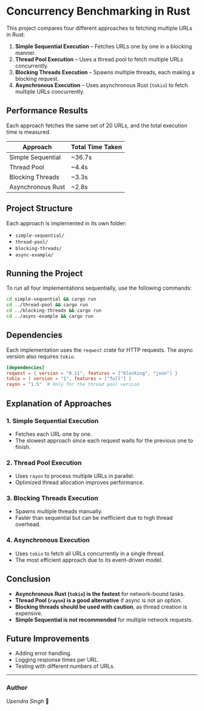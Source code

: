 # Concurrency Benchmarking in Rust

This project compares four different approaches to fetching multiple URLs in Rust:

1. **Simple Sequential Execution** – Fetches URLs one by one in a blocking manner.
2. **Thread Pool Execution** – Uses a thread pool to fetch multiple URLs concurrently.
3. **Blocking Threads Execution** – Spawns multiple threads, each making a blocking request.
4. **Asynchronous Execution** – Uses asynchronous Rust (`tokio`) to fetch multiple URLs concurrently.

## Performance Results

Each approach fetches the same set of 20 URLs, and the total execution time is measured.

| Approach             | Total Time Taken |
|----------------------|-----------------|
| Simple Sequential   | ~36.7s           |
| Thread Pool         | ~4.4s            |
| Blocking Threads    | ~3.3s            |
| Asynchronous Rust   | ~2.8s            |

## Project Structure

Each approach is implemented in its own folder:

- `simple-sequential/`
- `thread-pool/`
- `blocking-threads/`
- `async-example/`

## Running the Project

To run all four implementations sequentially, use the following commands:

```sh
cd simple-sequential && cargo run
cd ../thread-pool && cargo run
cd ../blocking-threads && cargo run
cd ../async-example && cargo run
```

## Dependencies

Each implementation uses the `reqwest` crate for HTTP requests. The async version also requires `tokio`.

```toml
[dependencies]
reqwest = { version = "0.11", features = ["blocking", "json"] }
tokio = { version = "1", features = ["full"] }
rayon = "1.5"  # Only for the thread pool version
```

## Explanation of Approaches

### 1. Simple Sequential Execution

- Fetches each URL one by one.
- The slowest approach since each request waits for the previous one to finish.

### 2. Thread Pool Execution

- Uses `rayon` to process multiple URLs in parallel.
- Optimized thread allocation improves performance.

### 3. Blocking Threads Execution

- Spawns multiple threads manually.
- Faster than sequential but can be inefficient due to high thread overhead.

### 4. Asynchronous Execution

- Uses `tokio` to fetch all URLs concurrently in a single thread.
- The most efficient approach due to its event-driven model.

## Conclusion

- **Asynchronous Rust (`tokio`) is the fastest** for network-bound tasks.
- **Thread Pool (`rayon`) is a good alternative** if async is not an option.
- **Blocking threads should be used with caution**, as thread creation is expensive.
- **Simple Sequential is not recommended** for multiple network requests.

## Future Improvements

- Adding error handling.
- Logging response times per URL.
- Testing with different numbers of URLs.

---

### Author

*Upendra Singh* 🚀

